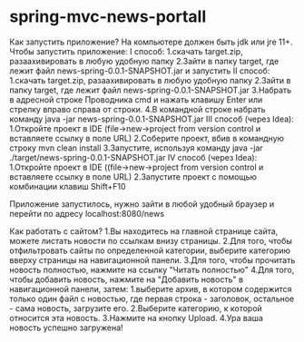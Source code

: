 # spring-mvc-news-portall

Как запустить приложение?
На компьютере должен быть jdk или jre 11+.
Чтобы запустить приложение:
I способ:
  1.скачать target.zip, разаахивировать в любую удобную папку
  2.Зайти в папку target, где лежит файл news-spring-0.0.1-SNAPSHOT.jar и запустить
II способ:
  1.скачать target.zip, разаахивировать в любую удобную папку
  2.Зайти в папку target, где лежит файл news-spring-0.0.1-SNAPSHOT.jar
  3.Набрать в адресной строке Проводника cmd и нажать клавишу Enter или стрелку вправо справа от строки.
  4.В командной строке набрать команду java -jar news-spring-0.0.1-SNAPSHOT.jar
III способ (через Idea):
  1.Откройте проект в IDE (file->new->project from version control и вставляете ссылку в поле URL)
  2.Соберите проект, вбив в командную строку mvn clean install
  3.Запустите, используя команду java -jar ./target/news-spring-0.0.1-SNAPSHOT.jar
IV способ (через Idea):
  1.Откройте проект в IDE ((file->new->project from version control и вставляете ссылку в поле URL)
  2.Запустите проект с помощью комбинации клавиш Shift+F10
  
  
Приложение запустилось, нужно зайти в любой удобный браузер и перейти по адресу 
localhost:8080/news


Как работать с сайтом?
1.Вы находитесь на главной странице сайта, можете листать новости по ссылкам внизу страницы.
2.Для того, чтобы отфильтровать сайты по определенной категории, выберите категорию вверху страницы на навигационной панели.
3.Для того, чтобы прочитать новость полностью, нажмите на ссылку "Читать полностью"
4.Для того, чтобы добавить новость, нажмите на "Добавить новость" в навигационной панели, затем: 
    1.выберите архив,
      в котором содержится только один файл с новостью, где первая строка - заголовок, остальное - сама новость, загрузите его.
    2.Выберите категорию, к которой относится эта новость.
    3.Нажмите на кнопку Upload.
    4.Ура ваша новость успешно загружена!
